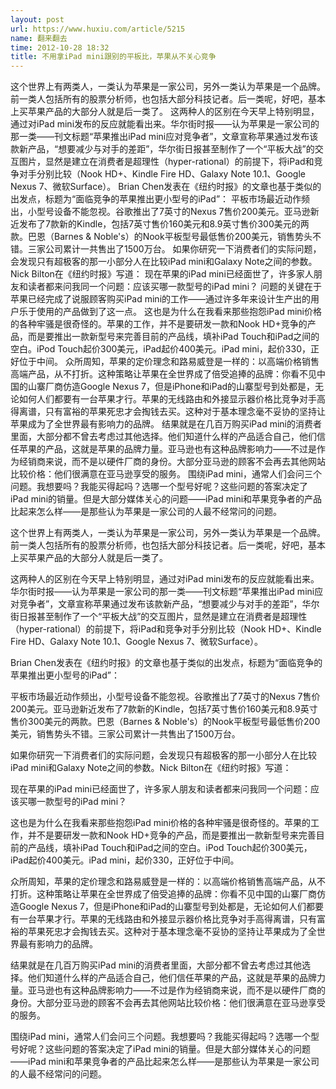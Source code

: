 ```yaml
---
layout: post
url: https://www.huxiu.com/article/5215
name: 翻来翻去
time: 2012-10-28 18:32
title: 不用拿iPad mini跟别的平板比，苹果从不关心竞争
---
```

这个世界上有两类人，一类认为苹果是一家公司，另外一类认为苹果是一个品牌。前一类人包括所有的股票分析师，也包括大部分科技记者。后一类呢，好吧，基本上买苹果产品的大部分人就是后一类了。 这两种人的区别在今天早上特别明显，通过对iPad mini发布的反应就能看出来。华尔街时报——认为苹果是一家公司的那一类——刊文标题“苹果推出iPad mini应对竞争者”，文章宣称苹果通过发布该款新产品，“想要减少与对手的差距”，华尔街日报甚至制作了一个“平板大战”的交互图片，显然是建立在消费者是超理性（hyper-rational）的前提下，将iPad和竞争对手分别比较（Nook HD+、Kindle Fire HD、Galaxy Note 10.1、Google Nexus 7、微软Surface）。 Brian Chen发表在《纽约时报》的文章也基于类似的出发点，标题为“面临竞争的苹果推出更小型号的iPad”： 平板市场最近动作频出，小型号设备不能忽视。谷歌推出了7英寸的Nexus 7售价200美元。亚马逊新近发布了7款新的Kindle，包括7英寸售价160美元和8.9英寸售价300美元的两款。巴恩（Barnes & Noble's）的Nook平板型号最低售价200美元，销售势头不错。三家公司累计一共售出了1500万台。 如果你研究一下消费者们的实际问题，会发现只有超极客的那一小部分人在比较iPad mini和Galaxy Note之间的参数。Nick Bilton在《纽约时报》写道： 现在苹果的iPad mini已经面世了，许多家人朋友和读者都来问我同一个问题：应该买哪一款型号的iPad mini？ 问题的关键在于苹果已经完成了说服顾客购买iPad mini的工作——通过许多年来设计生产出的用户乐于使用的产品做到了这一点。 这也是为什么在我看来那些抱怨iPad mini价格的各种牢骚是很奇怪的。苹果的工作，并不是要研发一款和Nook HD+竞争的产品，而是要推出一款新型号来完善目前的产品线，填补iPad Touch和iPad之间的空白。iPod Touch起价300美元，iPad起价400美元。iPad mini，起价330，正好位于中间。 众所周知，苹果的定价理念和路易威登是一样的：以高端价格销售高端产品，从不打折。这种策略让苹果在全世界成了倍受追捧的品牌：你看不见中国的山寨厂商仿造Google Nexus 7，但是iPhone和iPad的山寨型号到处都是，无论如何人们都要有一台苹果才行。苹果的无线路由和外接显示器价格比竞争对手高得离谱，只有富裕的苹果死忠才会掏钱去买。这种对于基本理念毫不妥协的坚持让苹果成为了全世界最有影响力的品牌。 结果就是在几百万购买iPad mini的消费者里面，大部分都不曾去考虑过其他选择。他们知道什么样的产品适合自己，他们信任苹果的产品，这就是苹果的品牌力量。亚马逊也有这种品牌影响力——不过是作为经销商来说，而不是以硬件厂商的身份。大部分亚马逊的顾客不会再去其他网站比较价格：他们很满意在亚马逊享受的服务。 围绕iPad mini，通常人们会问三个问题。我想要吗？我能买得起吗？选哪一个型号好呢？这些问题的答案决定了iPad mini的销量。但是大部分媒体关心的问题——iPad mini和苹果竞争者的产品比起来怎么样——是那些认为苹果是一家公司的人最不经常问的问题。

这个世界上有两类人，一类认为苹果是一家公司，另外一类认为苹果是一个品牌。前一类人包括所有的股票分析师，也包括大部分科技记者。后一类呢，好吧，基本上买苹果产品的大部分人就是后一类了。

这两种人的区别在今天早上特别明显，通过对iPad mini发布的反应就能看出来。华尔街时报——认为苹果是一家公司的那一类——刊文标题“苹果推出iPad mini应对竞争者”，文章宣称苹果通过发布该款新产品，“想要减少与对手的差距”，华尔街日报甚至制作了一个“平板大战”的交互图片，显然是建立在消费者是超理性（hyper-rational）的前提下，将iPad和竞争对手分别比较（Nook HD+、Kindle Fire HD、Galaxy Note 10.1、Google Nexus 7、微软Surface）。

Brian Chen发表在《纽约时报》的文章也基于类似的出发点，标题为“面临竞争的苹果推出更小型号的iPad”：

平板市场最近动作频出，小型号设备不能忽视。谷歌推出了7英寸的Nexus 7售价200美元。亚马逊新近发布了7款新的Kindle，包括7英寸售价160美元和8.9英寸售价300美元的两款。巴恩（Barnes & Noble's）的Nook平板型号最低售价200美元，销售势头不错。三家公司累计一共售出了1500万台。

如果你研究一下消费者们的实际问题，会发现只有超极客的那一小部分人在比较iPad mini和Galaxy Note之间的参数。Nick Bilton在《纽约时报》写道：

现在苹果的iPad mini已经面世了，许多家人朋友和读者都来问我同一个问题：应该买哪一款型号的iPad mini？

这也是为什么在我看来那些抱怨iPad mini价格的各种牢骚是很奇怪的。苹果的工作，并不是要研发一款和Nook HD+竞争的产品，而是要推出一款新型号来完善目前的产品线，填补iPad Touch和iPad之间的空白。iPod Touch起价300美元，iPad起价400美元。iPad mini，起价330，正好位于中间。

众所周知，苹果的定价理念和路易威登是一样的：以高端价格销售高端产品，从不打折。这种策略让苹果在全世界成了倍受追捧的品牌：你看不见中国的山寨厂商仿造Google Nexus 7，但是iPhone和iPad的山寨型号到处都是，无论如何人们都要有一台苹果才行。苹果的无线路由和外接显示器价格比竞争对手高得离谱，只有富裕的苹果死忠才会掏钱去买。这种对于基本理念毫不妥协的坚持让苹果成为了全世界最有影响力的品牌。

结果就是在几百万购买iPad mini的消费者里面，大部分都不曾去考虑过其他选择。他们知道什么样的产品适合自己，他们信任苹果的产品，这就是苹果的品牌力量。亚马逊也有这种品牌影响力——不过是作为经销商来说，而不是以硬件厂商的身份。大部分亚马逊的顾客不会再去其他网站比较价格：他们很满意在亚马逊享受的服务。

围绕iPad mini，通常人们会问三个问题。我想要吗？我能买得起吗？选哪一个型号好呢？这些问题的答案决定了iPad mini的销量。但是大部分媒体关心的问题——iPad mini和苹果竞争者的产品比起来怎么样——是那些认为苹果是一家公司的人最不经常问的问题。

